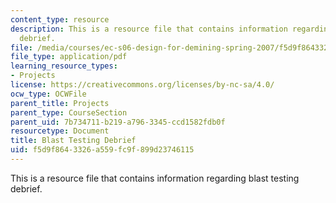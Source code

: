```yaml
---
content_type: resource
description: This is a resource file that contains information regarding blast testing
  debrief.
file: /media/courses/ec-s06-design-for-demining-spring-2007/f5d9f8643326a559fc9f899d23746115_MITEC_S06S07_dem_blast.pdf
file_type: application/pdf
learning_resource_types:
- Projects
license: https://creativecommons.org/licenses/by-nc-sa/4.0/
ocw_type: OCWFile
parent_title: Projects
parent_type: CourseSection
parent_uid: 7b734711-b219-a796-3345-ccd1582fdb0f
resourcetype: Document
title: Blast Testing Debrief
uid: f5d9f864-3326-a559-fc9f-899d23746115
---
```

This is a resource file that contains information regarding blast testing debrief.